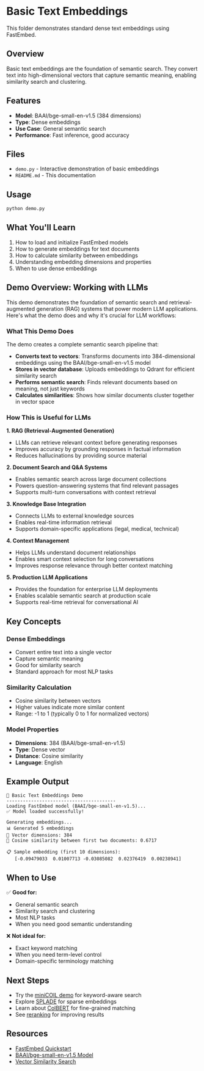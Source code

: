 # Basic Text Embeddings

This folder demonstrates standard dense text embeddings using FastEmbed.

## Overview

Basic text embeddings are the foundation of semantic search. They convert text into high-dimensional vectors that capture semantic meaning, enabling similarity search and clustering.

## Features

- **Model**: BAAI/bge-small-en-v1.5 (384 dimensions)
- **Type**: Dense embeddings
- **Use Case**: General semantic search
- **Performance**: Fast inference, good accuracy

## Files

- `demo.py` - Interactive demonstration of basic embeddings
- `README.md` - This documentation

## Usage

```bash
python demo.py
```

## What You'll Learn

1. How to load and initialize FastEmbed models
2. How to generate embeddings for text documents
3. How to calculate similarity between embeddings
4. Understanding embedding dimensions and properties
5. When to use dense embeddings

## Demo Overview: Working with LLMs

This demo demonstrates the foundation of semantic search and retrieval-augmented generation (RAG) systems that power modern LLM applications. Here's what the demo does and why it's crucial for LLM workflows:

### What This Demo Does

The demo creates a complete semantic search pipeline that:
- **Converts text to vectors**: Transforms documents into 384-dimensional embeddings using the BAAI/bge-small-en-v1.5 model
- **Stores in vector database**: Uploads embeddings to Qdrant for efficient similarity search
- **Performs semantic search**: Finds relevant documents based on meaning, not just keywords
- **Calculates similarities**: Shows how similar documents cluster together in vector space

### How This is Useful for LLMs

**1. RAG (Retrieval-Augmented Generation)**
- LLMs can retrieve relevant context before generating responses
- Improves accuracy by grounding responses in factual information
- Reduces hallucinations by providing source material

**2. Document Search and Q&A Systems**
- Enables semantic search across large document collections
- Powers question-answering systems that find relevant passages
- Supports multi-turn conversations with context retrieval

**3. Knowledge Base Integration**
- Connects LLMs to external knowledge sources
- Enables real-time information retrieval
- Supports domain-specific applications (legal, medical, technical)

**4. Context Management**
- Helps LLMs understand document relationships
- Enables smart context selection for long conversations
- Improves response relevance through better context matching

**5. Production LLM Applications**
- Provides the foundation for enterprise LLM deployments
- Enables scalable semantic search at production scale
- Supports real-time retrieval for conversational AI

## Key Concepts

### Dense Embeddings
- Convert entire text into a single vector
- Capture semantic meaning
- Good for similarity search
- Standard approach for most NLP tasks

### Similarity Calculation
- Cosine similarity between vectors
- Higher values indicate more similar content
- Range: -1 to 1 (typically 0 to 1 for normalized vectors)

### Model Properties
- **Dimensions**: 384 (BAAI/bge-small-en-v1.5)
- **Type**: Dense vector
- **Distance**: Cosine similarity
- **Language**: English

## Example Output

```
🔹 Basic Text Embeddings Demo
----------------------------------------
Loading FastEmbed model (BAAI/bge-small-en-v1.5)...
✅ Model loaded successfully!

Generating embeddings...
📊 Generated 5 embeddings
📏 Vector dimensions: 384
🔗 Cosine similarity between first two documents: 0.6717

📋 Sample embedding (first 10 dimensions):
   [-0.09479033  0.01007713 -0.03085082  0.02376419  0.00238941]
```

## When to Use

✅ **Good for:**
- General semantic search
- Similarity search and clustering
- Most NLP tasks
- When you need good semantic understanding

❌ **Not ideal for:**
- Exact keyword matching
- When you need term-level control
- Domain-specific terminology matching

## Next Steps

- Try the [miniCOIL demo](../minicoil/) for keyword-aware search
- Explore [SPLADE](../splade/) for sparse embeddings
- Learn about [ColBERT](../colbert/) for fine-grained matching
- See [reranking](../reranking/) for improving results

## Resources

- [FastEmbed Quickstart](https://qdrant.tech/documentation/fastembed/fastembed-quickstart/)
- [BAAI/bge-small-en-v1.5 Model](https://huggingface.co/BAAI/bge-small-en-v1.5)
- [Vector Similarity Search](https://qdrant.tech/documentation/concepts/search/)
